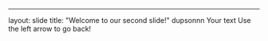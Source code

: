 
---
layout: slide
title: "Welcome to our second slide!"
dupsonnn
Your text
Use the left arrow to go back!
